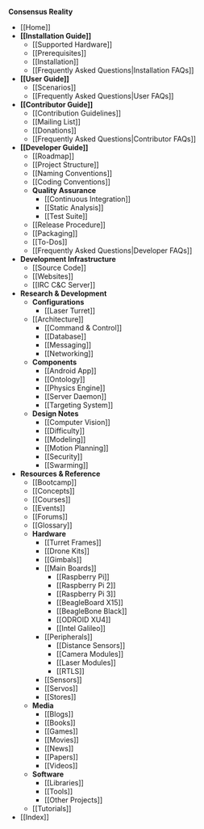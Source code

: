 **Consensus Reality**

* [[Home]]
* **[[Installation Guide]]**
  * [[Supported Hardware]]
  * [[Prerequisites]]
  * [[Installation]]
  * [[Frequently Asked Questions|Installation FAQs]]
* **[[User Guide]]**
  * [[Scenarios]]
  * [[Frequently Asked Questions|User FAQs]]
* **[[Contributor Guide]]**
  * [[Contribution Guidelines]]
  * [[Mailing List]]
  * [[Donations]]
  * [[Frequently Asked Questions|Contributor FAQs]]
* **[[Developer Guide]]**
  * [[Roadmap]]
  * [[Project Structure]]
  * [[Naming Conventions]]
  * [[Coding Conventions]]
  * **Quality Assurance**
    * [[Continuous Integration]]
    * [[Static Analysis]]
    * [[Test Suite]]
  * [[Release Procedure]]
  * [[Packaging]]
  * [[To-Dos]]
  * [[Frequently Asked Questions|Developer FAQs]]
* **Development Infrastructure**
  * [[Source Code]]
  * [[Websites]]
  * [[IRC C&C Server]]
* **Research & Development**
  * **Configurations**
    * [[Laser Turret]]
  * [[Architecture]]
    * [[Command & Control]]
    * [[Database]]
    * [[Messaging]]
    * [[Networking]]
  * **Components**
    * [[Android App]]
    * [[Ontology]]
    * [[Physics Engine]]
    * [[Server Daemon]]
    * [[Targeting System]]
  * **Design Notes**
    * [[Computer Vision]]
    * [[Difficulty]]
    * [[Modeling]]
    * [[Motion Planning]]
    * [[Security]]
    * [[Swarming]]
* **Resources & Reference**
  * [[Bootcamp]]
  * [[Concepts]]
  * [[Courses]]
  * [[Events]]
  * [[Forums]]
  * [[Glossary]]
  * **Hardware**
    * [[Turret Frames]]
    * [[Drone Kits]]
    * [[Gimbals]]
    * [[Main Boards]]
      * [[Raspberry Pi]]
      * [[Raspberry Pi 2]]
      * [[Raspberry Pi 3]]
      * [[BeagleBoard X15]]
      * [[BeagleBone Black]]
      * [[ODROID XU4]]
      * [[Intel Galileo]]
    * [[Peripherals]]
      * [[Distance Sensors]]
      * [[Camera Modules]]
      * [[Laser Modules]]
      * [[RTLS]]
    * [[Sensors]]
    * [[Servos]]
    * [[Stores]]
  * **Media**
    * [[Blogs]]
    * [[Books]]
    * [[Games]]
    * [[Movies]]
    * [[News]]
    * [[Papers]]
    * [[Videos]]
  * **Software**
    * [[Libraries]]
    * [[Tools]]
    * [[Other Projects]]
  * [[Tutorials]]
* [[Index]]
